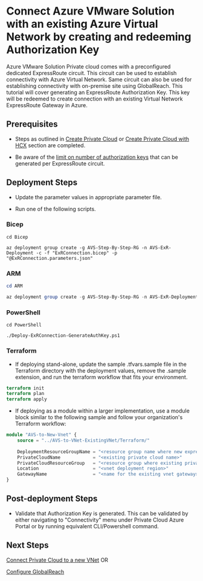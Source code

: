 # Connect Azure VMware Solution with an existing Azure Virtual Network by creating and redeeming Authorization Key

Azure VMware Solution Private cloud comes with a preconfigured dedicated ExpressRoute circuit. This circuit can be used to establish connectivity with Azure Virtual Network. Same circuit can also be used for establishing connectivity with on-premise site using GlobalReach. This tutorial will cover generating an ExpressRoute Authorization Key. This key will be redeemed to create connection with an existing Virtual Network ExpressRoute Gateway in Azure.

## Prerequisites

* Steps as outlined in [Create Private Cloud](../../PrivateCloud/AVS-PrivateCloud/readme.md) or [Create Private Cloud with HCX](../../PrivateCloud/AVS-PrivateCloud-WithHCX/readme.md) section are completed.

* Be aware of the [limit on number of authorization keys](https://docs.microsoft.com/azure/expressroute/expressroute-faqs#can-i-link-to-more-than-one-virtual-network-to-an-expressroute-circuit) that can be generated per ExpressRoute circuit.

## Deployment Steps

* Update the parameter values in appropriate parameter file.

* Run one of the following scripts.

### Bicep

```azurecli-interactive
cd Bicep

az deployment group create -g AVS-Step-By-Step-RG -n AVS-ExR-Deployment -c -f "ExRConnection.bicep" -p "@ExRConnection.parameters.json"
```

### ARM

```powershell
cd ARM

az deployment group create -g AVS-Step-By-Step-RG -n AVS-ExR-Deployment -c -f "ExRConnection.deploy.json" -p "@ExRConnection.parameters.json"
```

### PowerShell

```azurepowershell-interactive
cd PowerShell

./Deploy-ExRConnection-GenerateAuthKey.ps1
```

### Terraform
* If deploying stand-alone, update the sample .tfvars.sample file in the Terraform directory with the deployment values, remove the .sample extension, and run the terraform workflow that fits your environment.
```terraform
terraform init
terraform plan
terraform apply
```
* If deploying as a module within a larger implementation, use a module block similar to the following sample and follow your organization's Terraform workflow:
```terraform
module "AVS-to-New-Vnet" {
    source = "../AVS-to-VNet-ExistingVNet/Terraform/"
    
    DeploymentResourceGroupName = "<resource group name where new expressroute connection will be deployed>"
    PrivateCloudName            = "<existing private cloud name>"
    PrivateCloudResourceGroup   = "<resource group where existing private cloud is deployed"
    Location                    = "<vnet deployment region>"
    GatewayName                 = "<name for the existing vnet gateway>"
}
```

## Post-deployment Steps

* Validate that Authorization Key is generated. This can be validated by either navigating to "Connectivity" menu under Private Cloud Azure Portal or by running equivalent CLI/Powershell command.

## Next Steps

[Connect Private Cloud to a new VNet](../../Networking/AVS-to-VNet-NewVNet/readme.md) OR

[Configure GlobalReach](../../Networking/AVS-to-OnPremises-ExpressRoute-GlobalReach/readme.md)